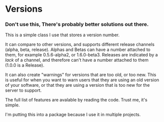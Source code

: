 # Versions
### Don't use this, There's probably better solutions out there.

This is a simple class I use that stores a version number.

It can compare to other versions, and supports different release channels (alpha, beta, release). Alphas and Betas can have a number attached to them, for example 0.5.6-alpha2, or 1.6.0-beta3. Releases are indicated by a *lack* of a channel, and therefore can't have a number attached to them (1.0.0 is a Release).


It can also create "warnings" for versions that are too old, or too new. This is useful for when you want to warn users that they are using an old version of your software, or that they are using a version that is too new for the server to support.

The full list of features are avalable by reading the code. Trust me, it's simple.

I'm putting this into a package because I use it in multiple projects.